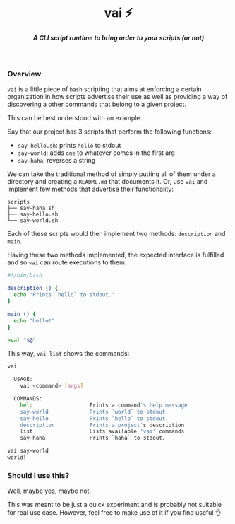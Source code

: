 <h1 align="center">vai ⚡️  </h1>

<h5 align="center">A CLI script runtime to bring order to your scripts (or not)</h5>

<br/>

### Overview

`vai` is a little piece of `bash` scripting that aims at enforcing a certain organization in how scripts advertise their use as well as providing a way of discovering a other commands that belong to a given project.

This can be best understood with an example.

Say that our project has 3 scripts that perform the following functions:

- `say-hello.sh`: prints `hello` to stdout
- `say-world`: adds `one` to whatever comes in the first arg
- `say-haha`: reverses a string

We can take the traditional method of simply putting all of them under a directory and creating a `README.md` that documents it. Or, use `vai` and implement few methods that advertise their functionality:

```
scripts
├── say-haha.sh
├── say-hello.sh
└── say-world.sh
```

Each of these scripts would then implement two methods: `description` and `main`.

Having these two methods implemented, the expected interface is fulfilled and so `vai` can route executions to them.

```sh
#!/bin/bash

description () {
  echo 'Prints `hello` to stdout.'
}

main () {
  echo "hello!"
}

eval "$@"
```

This way, `vai list` shows the commands:

```sh
vai

  USAGE:
    vai <command> [args]

  COMMANDS:
    help                  Prints a command's help message                   
    say-world             Prints `world` to stdout.                         
    say-hello             Prints `hello` to stdout.                         
    description           Prints a project's description                    
    list                  Lists available 'vai' commands                    
    say-haha              Prints `haha` to stdout.                          

vai say-world
world!
```

### Should I use this?

Well, maybe yes, maybe not.

This was meant to be just a quick experiment and is probably not suitable for real use case. However, feel free to make use of it if you find useful 👌

